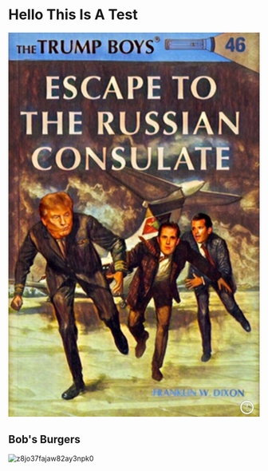 # Hello This Is A Test
![IMG_6145](/media/IMG_6145.jpg)



## Bob's Burgers

![z8jo37fajaw82ay3npk0](/media/z8jo37fajaw82ay3npk0.jpg)

